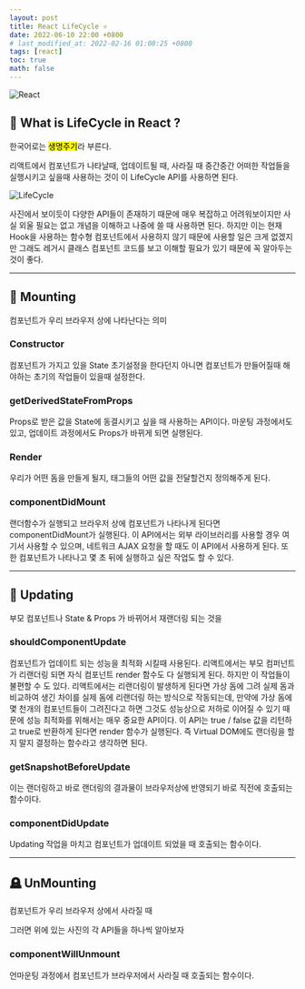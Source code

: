 ```yaml
---
layout: post
title: React LifeCycle ⚛️
date: 2022-06-10 22:00 +0800
# last_modified_at: 2022-02-16 01:08:25 +0800
tags: [react]
toc: true
math: false
---
```


![React](https://ms314006.github.io/static/b7a8f321b0bbc07ca9b9d22a7a505ed5/97b31/React.jpg)

## 🧬 What is LifeCycle in React ?

한국어로는 <mark>생명주기</mark>라 부른다.

리액트에서 컴포넌트가 나타날때, 업데이트될 때, 사라질 때 중간중간 어떠한 작업들을 실행시키고 싶을때 사용하는 것이 이 LifeCycle API를 사용하면 된다.

![LifeCycle](https://cdn.filestackcontent.com/ApNH7030SAG1wAycdj3H)

사진에서 보이듯이 다양한 API들이 존재하기 때문에 매우 복잡하고 어려워보이지만 사실 외울 필요는 없고 개념을 이해하고 나중에 쓸 때 사용하면 된다. 하지만 이는 현재 Hook을 사용하는 함수형 컴포넌트에서 사용하지 않기 때문에 사용할 일은 크게 없겠지만 그래도 레거시 클래스 컴포넌트 코드를 보고 이해할 필요가 있기 때문에 꼭 알아두는 것이 좋다.

---

## 🥚 Mounting

컴포넌트가 우리 브라우저 상에 나타난다는 의미

### Constructor

컴포넌트가 가지고 있을 State 초기설정을 한다던지 아니면 컴포넌트가 만들어질때 해야하는 초기의 작업들이 있을때 설정한다.

### getDerivedStateFromProps

Props로 받은 값을 State에 동결시키고 싶을 때 사용하는 API이다. 마운팅 과정에서도 있고, 업데이트 과정에서도 Props가 바뀌게 되면 실행된다.

### Render

우리가 어떤 돔을 만들게 될지, 태그들의 어떤 값을 전달할건지 정의해주게 된다.

### componentDidMount

랜더함수가 실행되고 브라우저 상에 컴포넌트가 나타나게 된다면 componentDidMount가 실행된다. 이 API에서는 외부 라이브러리를 사용할 경우 여기서 사용할 수 있으며, 네트워크 AJAX 요청을 할 때도 이 API에서 사용하게 된다. 또한 컴포넌트가 나타나고 몇 초 뒤에 실행하고 싶은 작업도 할 수 있다.

---

## 🐓 Updating

부모 컴포넌트나 State & Props 가 바뀌어서 재랜더링 되는 것을

### shouldComponentUpdate

컴포넌트가 업데이트 되는 성능을 최적화 시킬때 사용된다. 리액트에서는 부모 컴퍼넌트가 리랜더링 되면 자식 컴포넌트 render 함수도 다 실행되게 된다. 하지만 이 작업들이 불편할 수 도 있다. 리액트에서는 리랜더링이 발생하게 된다면 가상 돔에 그려 실제 돔과 비교하여 생긴 차이를 실제 돔에 리랜더링 하는 방식으로 작동되는데, 만약에 가상 돔에 몇 천개의 컴포넌트들이 그려진다고 하면 그것도 성능상으로 저하로 이어질 수 있기 때문에 성능 최적화를 위해서는 매우 중요한 API이다. 이 API는 true / false 값을 리턴하고 true로 반환하게 된다면 render 함수가 실행된다. 즉 Virtual DOM에도 랜더링을 할지 말지 결정하는 함수라고 생각하면 된다.

### getSnapshotBeforeUpdate

이는 랜더링하고 바로 랜더링의 결과물이 브라우저상에 반영되기 바로 직전에 호출되는 함수이다.

### componentDidUpdate

Updating 작업을 마치고 컴포넌트가 업데이트 되었을 때 호출되는 함수이다.

---

## 🪦 UnMounting

컴포넌트가 우리 브라우저 상에서 사라질 때

그러면 위에 있는 사진의 각 API들을 하나씩 알아보자

### componentWillUnmount

언마운팅 과정에서 컴포넌트가 브라우저에서 사라질 때 호출되는 함수이다.
